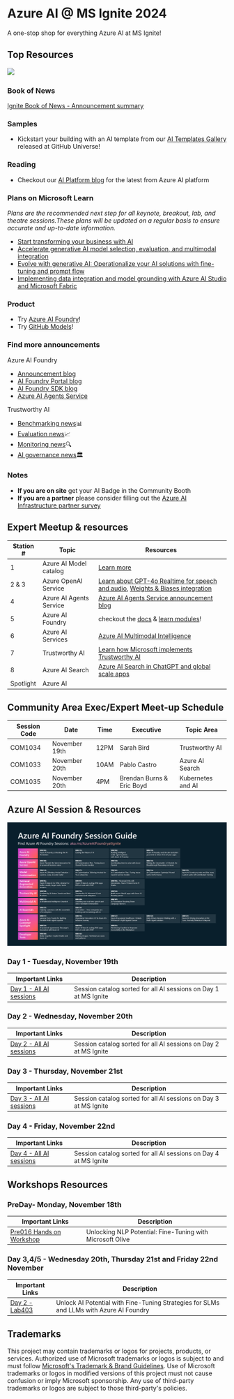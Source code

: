 # Azure AI @ MS Ignite 2024
A one-stop shop for everything Azure AI at MS Ignite!
## Top Resources
[![](https://dcbadge.vercel.app/api/server/ByRwuEEgH4)](https://aka.ms/build/discord)

### Book of News
[Ignite Book of News - Announcement summary](https://news.microsoft.com/ignite-2024-book-of-news/)

### Samples
- Kickstart your building with an AI template from our [AI Templates Gallery](https://azure.github.io/ai-app-templates/) released at GitHub Universe!
### Reading
- Checkout our [AI Platform blog](https://techcommunity.microsoft.com/t5/ai-ai-platform-blog/bg-p/AIPlatformBlog) for the latest from Azure AI platform
### Plans on Microsoft Learn 
*Plans are the recommended next step for all keynote, breakout, lab, and theatre sessions.These plans will be updated on a regular basis to ensure accurate and up-to-date information.*
- [Start transforming your business with AI](https://aka.ms/StartTransformingBizAI)
- [Accelerate generative AI model selection, evaluation, and multimodal integration](https://aka.ms/ADAI_OptlGenAIMod_Plan)
- [Evolve with generative AI: Operationalize your AI solutions with fine-tuning and prompt flow](https://aka.ms/ADAI_OpGenAISols_Plan)
- [Implementing data integration and model grounding with Azure AI Studio and Microsoft Fabric](https://aka.ms/ADAI_DevGenAIExp_Plan)
### Product 
- Try [Azure AI Foundry](https://aka.ms/azureaistudio)!
- Try [GitHub Models](https://github.com/marketplace/models)!
### Find more announcements
Azure AI Foundry
- [Announcement blog](https://aka.ms/Ignite24/blog/AIStack)
- [AI Foundry Portal blog](https://aka.ms/AzureAIFoundryportalIgnite2024Blog)
- [AI Foundry SDK blog](https://aka.ms/AzureAIFoundrySDKAnnouncement)
- [Azure AI Agents Service](https://aka.ms/AzureAI_Agents_Blog)

Trustworthy AI
- [Benchmarking news](https://aka.ms/Ignite2024/GenAIBenchmarking)📊
- [Evaluation news](https://aka.ms/Ignite2024/GenAIEvaluations)📈
- [Monitoring news](https://aka.ms/Ignite2024/GenAIMonitoring)🔍
- [AI governance news](aka.ms/Ignite2024/AIreports)🏛️
### Notes
- **If you are on site** get your AI Badge in the Community Booth
- **If you are a partner** please consider filling out the [Azure AI Infrastructure partner survey](https://aka.ms/AzureInfra/AIPartnerFeedback) 

## Expert Meetup & resources


| Station # |   Topic     |  Resources   |
| --------- | ----------- | ------------ | 
| 1         |  Azure AI Model catalog | [Learn more](https://www.youtube.com/watch?v=cfkrgVJ40pQ&pp=ygUWYXp1cmUgYWkgbW9kZWwgY2F0YWxvZw%3D%3D)  |
| 2 & 3     |  Azure OpenAI Service | [Learn about GPT-4o Realtime for speech and audio](https://www.youtube.com/watch?v=n4R1LWvqa1k&pp=ygUUYXV6cmUgb3BlbmFpIHNlcnZpY2U%3D), [Weights & Biases integration](https://aka.ms/WBFineTuningCollaboration) |
| 4         |  Azure AI Agents Service  | [Azure AI Agents Service announcement blog](https://aka.ms/AzureAI_Agents_Blog) |
| 5         |  Azure AI Foundry | checkout the [docs](https://learn.microsoft.com/en-us/azure/ai-studio/) & [learn modules](https://learn.microsoft.com/en-us/plans/3nd0bokgng58no)! |
| 6         |  Azure AI Services | [Azure AI Multimodal Intelligence](https://aka.ms/mmi-launch-blog) | 
| 7         |  Trustworthy AI    | [Learn how Microsoft implements Trustworthy AI](https://www.youtube.com/watch?v=YrEeonwWZJU)|
| 8         |  Azure AI Search    | [Azure AI Search in ChatGPT and global scale apps](https://www.youtube.com/watch?v=NVp9jiMDdXc) | 
| Spotlight |  Azure AI            | | 

## Community Area Exec/Expert Meet-up Schedule

| Session Code | Date | Time | Executive | Topic Area |
| ------------ | ---  | ---  | ---------  | ---------- |
| COM1034 | November 19th | 12PM | Sarah Bird | Trustworthy AI | 
| COM1033 | November 20th | 10AM | Pablo Castro | Azure AI Search |
| COM1035 | November 20th | 4PM | Brendan Burns & Eric Boyd | Kubernetes and AI |





## Azure AI Session & Resources
![Microsoft Ignite Foundry sessions](./img/image002.png)

### Day 1 - Tuesday, November 19th 
| Important Links   | Description |                   
| ------- | ---------------------------------------------------------------------------|
| [Day 1 - All AI sessions](https://ignite.microsoft.com/en-US/sessions/BRKFP372?source=sessions) | Session catalog sorted for all AI sessions on Day 1 at MS Ignite | 
### Day 2 - Wednesday, November 20th
| Important Links   | Description |
| ------- | ---------------------------------------------------------------------------|
| [Day 2 - All AI sessions](https://ignite.microsoft.com/en-US/sessions?day=2024-11-20&end=1439&filter=topic%2FlogicalValue%3EAI) |  Session catalog sorted for all AI sessions on Day 2 at MS Ignite |
### Day 3 - Thursday, November 21st
| Important Links   | Description |
| ------- | ---------------------------------------------------------------------------|
| [Day 3 - All AI sessions](https://ignite.microsoft.com/en-US/sessions?day=2024-11-21&end=1439&filter=topic%2FlogicalValue%3EAI) |  Session catalog sorted for all AI sessions on Day 3 at MS Ignite |
### Day 4 - Friday, November 22nd
| Important Links   | Description |
| ------- | ---------------------------------------------------------------------------|
| [Day 4 - All AI sessions](https://ignite.microsoft.com/en-US/sessions?day=2024-11-22&end=1259&filter=topic%2FlogicalValue%3EAI) |  Session catalog sorted for all AI sessions on Day 4 at MS Ignite |

## Workshops Resources 

### PreDay- Monday, November 18th 
| Important Links   | Description |                   
| ------- | ---------------------------------------------------------------------------|
| [Pre016 Hands on Workshop](https://aka.ms/ignite/pre016) | Unlocking NLP Potential: Fine-Tuning with Microsoft Olive  | 
### Day 3,4/5 - Wednesday 20th, Thursday 21st and Friday 22nd November
| Important Links   | Description |
| ------- | ---------------------------------------------------------------------------|
| [Day 2 - Lab403](./decks/LAB403-IGNITE2024.pdf) |  Unlock AI Potential with Fine-Tuning Strategies for SLMs and LLMs with Azure AI Foundry |

## Trademarks

This project may contain trademarks or logos for projects, products, or services. Authorized use of Microsoft 
trademarks or logos is subject to and must follow 
[Microsoft's Trademark & Brand Guidelines](https://www.microsoft.com/en-us/legal/intellectualproperty/trademarks/usage/general).
Use of Microsoft trademarks or logos in modified versions of this project must not cause confusion or imply Microsoft sponsorship.
Any use of third-party trademarks or logos are subject to those third-party's policies.
